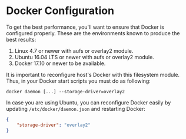# Docker Configuration

To get the best performance, you'll want to ensure that Docker is configured properly. These are the environments known to produce the best results:

1. Linux 4.7 or newer with aufs or overlay2 module.
2. Ubuntu 16.04 LTS or newer with aufs or overlay2 module.
3. Docker 17.10 or newer to be available.

It is important to reconfigure host's Docker with this filesystem module. Thus, in your Docker start scripts you must do as following:

```
docker daemon [...] --storage-driver=overlay2
```

In case you are using Ubuntu, you can reconfigure Docker easily by updating `/etc/docker/daemon.json` and restarting Docker:

```json
{
    "storage-driver": "overlay2"
}
```
